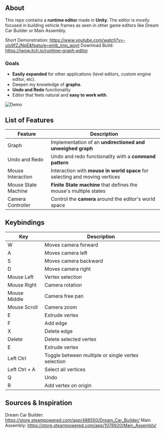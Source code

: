 ## About
This repo contains a **runtime editor** made in **Unity**. The editor is mostly focused in building vehicle frames as seen in other game editors like Dream Car Builder or Main Assembly.

Short Demonstration: https://www.youtube.com/watch?v=-ulo9fZJNpE&feature=emb_imp_woyt
Download Build: https://jwow.itch.io/runtime-graph-editor

### Goals
 - **Easily expanded** for other applications (level editors, custom engine editor, etc).
 - Deepen my knowledge of **graphs**.
 - **Undo and Redo** functionality
 - Editor that feels natural and **easy to work with**.
 
 ![Demo](https://www.joaofreire.se/assets/img/projects/runtime-editor/image3.gif)

## List of Features
| Feature| Description |
|--|--|
| Graph | Implementation of an **undirectioned and unweighed graph** |
| Undo and Redo | Undo and redo functionality with a **command pattern** |
| Mouse Interaction | Interaction with **mouse in world space** for selecting and moving vertices |
| Mouse State Machine | **Finite State machine** that defines the mouse's multiple states |
| Camera Controller | Control the **camera** around the editor's world space  |

## Keybindings
| Key| Description |
|--|--|
| W| Moves camera forward |
| A | Moves camera left|
| S | Moves camera backward|
| D | Moves camera right |
| Mouse Left | Vertex selection |
| Mouse Right | Camera rotation |
| Mouse Middle| Camera free pan|
| Mouse Scroll | Camera zoom |
| E | Extrude vertex |
| F | Add edge |
| X | Delete edge |
| Delete | Delete selected vertex |
| E | Extrude vertex |
| Left Ctrl | Toggle between multiple or single vertex selection |
| Left Ctrl + A | Select all vertices |
| Q | Undo |
| R | Add vertex on origin |

## Sources & Inspiration
Dream Car Builder: https://store.steampowered.com/app/488550/Dream_Car_Builder/
Main Assembly: https://store.steampowered.com/app/1078920/Main_Assembly/
